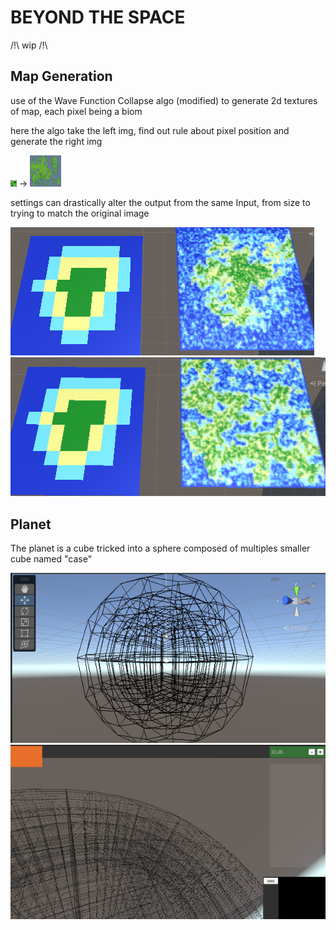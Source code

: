 # BEYOND THE SPACE

/!\\ wip /!\\

## Map Generation

use of the Wave Function Collapse algo (modified) to generate 2d textures of map, each pixel being a biom

here the algo take the left img, find out rule about pixel position and generate the right img

![Input image](./README_Ressource/img/testmap5.png)
->
![output image](./README_Ressource/img/testOutput.png)

settings can drastically alter the output from the same Input, from size to trying to match the original image

![comp1](./README_Ressource/img/compare2.png)
![comp2](./README_Ressource/img/compare3.png)

## Planet

The planet is a cube tricked into a sphere composed of multiples smaller cube named "case"

![pla1](./README_Ressource/img/planet1.png)
![pla2](./README_Ressource/img/planet2.png)